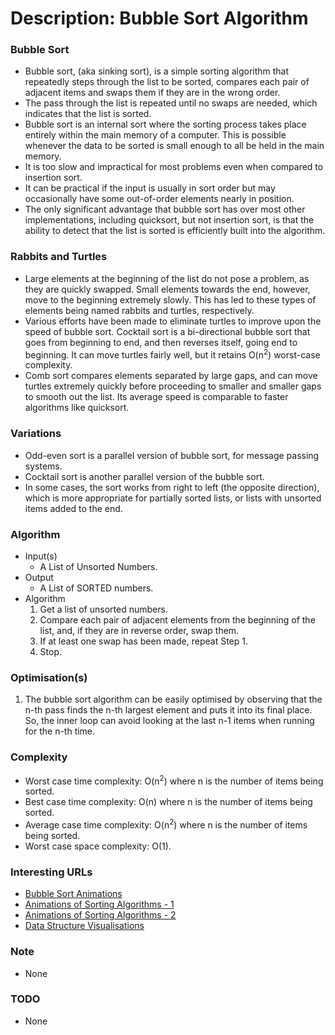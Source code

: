 # Description: Bubble Sort Algorithm

### Bubble Sort
- Bubble sort, (aka sinking sort), is a simple sorting algorithm that repeatedly steps through the list to be sorted,
  compares each pair of adjacent items and swaps them if they are in the wrong order.
- The pass through the list is repeated until no swaps are needed, which indicates that the list is sorted.
- Bubble sort is an internal sort where the sorting process takes place entirely within the main memory of a computer.
  This is possible whenever the data to be sorted is small enough to all be held in the main memory.
- It is too slow and impractical for most problems even when compared to insertion sort.
- It can be practical if the input is usually in sort order but may occasionally have some out-of-order elements nearly
  in position.
- The only significant advantage that bubble sort has over most other implementations, including quicksort, but not
  insertion sort, is that the ability to detect that the list is sorted is efficiently built into the algorithm.

### Rabbits and Turtles
- Large elements at the beginning of the list do not pose a problem, as they are quickly swapped. Small elements towards
  the end, however, move to the beginning extremely slowly. This has led to these types of elements being named rabbits
  and turtles, respectively.
- Various efforts have been made to eliminate turtles to improve upon the speed of bubble sort. Cocktail sort is a
  bi-directional bubble sort that goes from beginning to end, and then reverses itself, going end to beginning. It can
  move turtles fairly well, but it retains O(n<sup>2</sup>) worst-case complexity.
- Comb sort compares elements separated by large gaps, and can move turtles extremely quickly before proceeding to
  smaller and smaller gaps to smooth out the list. Its average speed is comparable to faster algorithms like quicksort.

### Variations
- Odd-even sort is a parallel version of bubble sort, for message passing systems.
- Cocktail sort is another parallel version of the bubble sort.
- In some cases, the sort works from right to left (the opposite direction), which is more appropriate for partially
  sorted lists, or lists with unsorted items added to the end.

### Algorithm
* Input(s)
    - A List of Unsorted Numbers.
* Output
    - A List of SORTED numbers.
* Algorithm
    1. Get a list of unsorted numbers.
    2. Compare each pair of adjacent elements from the beginning of the list, and, if they are in reverse order, swap
       them.
    3. If at least one swap has been made, repeat Step 1.
    4. Stop.

### Optimisation(s)
1. The bubble sort algorithm can be easily optimised by observing that the n-th pass finds the n-th largest element and
   puts it into its final place. So, the inner loop can avoid looking at the last n-1 items when running for the n-th
   time.

### Complexity
- Worst case time complexity: O(n<sup>2</sup>) where n is the number of items being sorted.
- Best case time complexity: O(n) where n is the number of items being sorted.
- Average case time complexity: O(n<sup>2</sup>) where n is the number of items being sorted.
- Worst case space complexity: O(1).

### Interesting URLs
- [Bubble Sort Animations](http://www.cs.armstrong.edu/liang/animation/web/BubbleSort.html)
- [Animations of Sorting Algorithms - 1](http://sorting.at/)
- [Animations of Sorting Algorithms - 2](http://www.sorting-algorithms.com/)
- [Data Structure Visualisations](https://www.cs.usfca.edu/~galles/visualization/Algorithms.html)

### Note
- None

### TODO
- None
